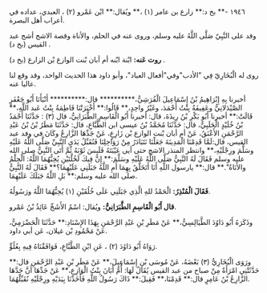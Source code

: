 ١٩٤٦ -** بخ د:** زارع بن عامر (١) ،** ويُقال:** ابْن عَمْرو (٢) ، العبدي، عداده في أعراب أهل البصرة.

وفد على النَّبِيّ صَلَّى اللَّهُ عليه وسلم، وروى عنه في الحلم، والأناة وقصة الاشج أشج عبد القيس (بخ د) .

**روت عَنه:** ابْنة ابْنه أم أبان بْنت الوازع بْن الزارع (بخ د) .

روى له الْبُخَارِيّ فِي "الأدب"وفي"أفعال العباد"، وأبو داود هذا الحديث الواحد، وقد وقع لنا عاليا عنه.

أخبرنا بِهِ إِبْرَاهِيمُ بْنُ إِسْمَاعِيلَ الْقُرَشِيُّ،********** قال:********** أَنْبَأَنَا أَبُو جَعْفَرٍ الصَّيْدَلانِيُّ وعَفِيفَةُ بِنْتُ أَحْمَدَ، وغَيْرُ واحِدٍ،** قَالُوا:** أَخْبَرَتْنَا فَاطِمَةُ بِنْتُ عَبد اللَّهِ،** قَالَتْ:** أخبرنا أَبُو بَكْرِ بْنُ رِيذَةَ، قال: أخبرنا أَبُو الْقَاسِمِ الطَّبَرَانِيُّ، قال (٣) : حَدَّثَنَا أَحْمَدُ بْنُ خُلَيْدٍ الْحَلَبِيُّ، قال: حَدَّثَنَا مُحَمَّدُ بْنُ عيسى ابن الطَّبَّاعِ، قال: حَدَّثَنَا مَطَرُ بْنُ بْنُ عَبْدِ الرَّحْمَنِ الأَعْنَقُ، عَنْ أم أبان بْنت الوازع بْن زَارِعٍ، عَنْ جَدِّهَا الزَّارِعُ وكَانَ في وفد عبد القيس، قال:لَمَّا قَدِمْنَا الْمَدِينَةَ جَعَلْنَا نَتَبَادَرُ مِنْ رَوَاحِلِنَا فَنُقَبِّلُ يَدَيِ النَّبِيِّ صَلَّى اللَّهُ عَلَيْهِ وسَلَّمَ ورِجْلَيْهِ،** وانتظر المنذر الاشج حتى أيى عَيْبَتَهُ فَلَبِسَ ثَوْبَهُ ثُمَّ أَتَى النَّبِيُّ صلى الله عليه وسلم فَقَالَ لَهُ النَّبِيُّ صَلَّى اللَّهُ عَلَيْهِ وسَلَّمَ:** إِنَّ فِيكَ لَخُلَّتَيْنِ يُحِبُّهُمَا اللَّهُ: الْحِلْمُ والأَنَاةُ".** قال:** يارسول اللَّهِ أَنَا أَتَخَلَّقُ بِهِمَا أَمِ اللَّهُ جَبَلَنِي عَلَيْهِمَا؟** فَقَالَ لَهُ النَّبِيُّ صلى الله عليه وسلم:** بَلِ اللَّهُ جَبَلَكَ عَلَيْهِمَا.

**فَقَالَ الْمُنْذِرُ:** الْحَمْدُ للهِ الَّذِي جَبَلَنِي عَلَى خُلُقَيْنِ (١) يُحِبُّهُمَا اللَّهُ ورَسُولُهُ.

**قال أَبُو الْقَاسِمِ الطَّبَرَانِيُّ:** ويُقال: اسْمُ الأَشَجِّ عَائِذُ بْنُ عَمْرو.

وذَكَرَهُ أَبُو دَاوُدَ الطَّيَالِسِيُّ،** عَنْ مَطَرِ بْنِ عَبْدِ الرَّحْمَنِ بِهَذَا الإِسْنَادِ:** حَدَّثَنَا الْحَضْرَمِيُّ، عَنْ مَحْمُودِ بْن غيلان، عَن أبي داود.

رَوَاهُ أَبُو دَاوُدَ (٢) ، عَنِ ابْنِ الطَّبَّاعِ، فَوَافَقْنَاهُ فِيهِ بِعُلُوٍّ.

ورَوَى الْبُخَارِيُّ (٣) بَعْضَهُ، عَنْ مُوسَى بْنِ إِسْمَاعِيلَ،** عَنْ مَطَرِ بْنِ عَبْدِ الرَّحْمَنِ قال:** حَدَّثَتْنِي امْرَأَةٌ مِنْ صباح من عبد القيس يُقَالُ لَهَا: أُمُّ أَبَانَ بِنْتُ الْوَازِعِ،** عَنْ جَدِّهَا أَنَّ جَدَّهَا الزَّارِعُ بْنُ عَامِرٍ قال:** قَدِمْنَا،** فَقِيلَ:** ذَاكَ رَسُولُ اللَّهِ فَأَخَذْنَا بِيَدَيْهِ ورِجْلَيْهِ نُقَبِّلْهُمَا.